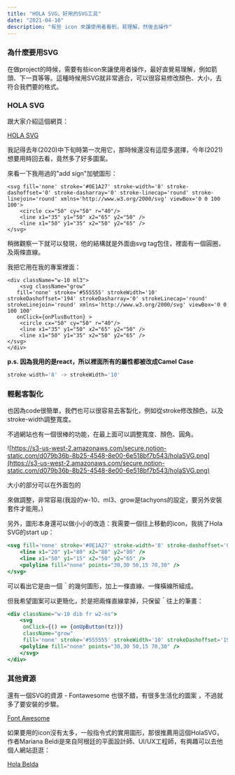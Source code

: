 ```yaml
---
title: "HOLA SVG，好用的SVG工具"
date: "2021-04-10"
description: "有些 icon 來讓使用者看到，易理解，然後去操作"
---
```


### 為什麼要用SVG

在做project的時候，需要有些icon來讓使用者操作，最好直覺易理解，例如箭頭、下一頁等等。這種時候用SVG就非常適合，可以很容易修改顏色、大小，去符合我們要的格式。

### HOLA SVG

跟大家介紹這個網頁：

[HOLA SVG](https://holasvg.com/icons/)

我記得去年(2020)中下旬時第一次用它，那時候還沒有這麼多選擇，今年(2021)想要用時回去看，竟然多了好多圖案。

來看一下我用過的"add sign"加號圖形：

```
<svg fill='none' stroke='#0E1A27' stroke-width='8' stroke-dashoffset='0' stroke-dasharray='0' stroke-linecap='round' stroke-linejoin='round' xmlns='http://www.w3.org/2000/svg' viewBox='0 0 100 100'>
	<circle cx="50" cy="50" r="40"/> 
	<line x1="35" y1="50" x2="65" y2="50" /> 
	<line x1="50" y1="35" x2="50" y2="65" />
</svg>
```

稍微觀察一下就可以發現，他的結構就是外面由svg tag包住，裡面有一個圓圈，及兩條直線。

我把它用在我的專案裡面：

```
<div className="w-10 ml3">
	<svg className="grow"
   fill='none' stroke='#555555' strokeWidth='10' strokeDashoffset='194' strokeDasharray='0' strokeLinecap='round' strokeLinejoin='round' xmlns='http://www.w3.org/2000/svg' viewBox='0 0 100 100'
   onClick={onPlusButton} >
	<circle cx="50" cy="50" r="40"/> 
	<line x1="35" y1="50" x2="65" y2="50" /> 
	<line x1="50" y1="35" x2="50" y2="65" />
</svg>
</div>
```

**p.s. 因為我用的是react，所以裡面所有的屬性都被改成Camel Case**

```jsx
stroke-width='8' -> strokeWidth='10'
```

### 輕鬆客製化

也因為code很簡單，我們也可以很容易去客製化，例如從stroke修改顏色，以及stroke-width調整寬度。

不過網站也有一個很棒的功能，在最上面可以調整寬度、顏色、圓角。

![https://s3-us-west-2.amazonaws.com/secure.notion-static.com/d079b36b-8b25-4548-8e00-6e518bf7b543/holaSVG.png](https://s3-us-west-2.amazonaws.com/secure.notion-static.com/d079b36b-8b25-4548-8e00-6e518bf7b543/holaSVG.png)

大小的部分可以在外面包的<div>來做調整，非常容易(我設的w-10、ml3、grow是tachyons的設定，要另外安裝套件才能用。)

另外，圖形本身還可以做小小的改造：我需要一個往上移動的icon，我挑了Hola SVG的start up：

```jsx
<svg fill='none' stroke='#0E1A27' stroke-width='8' stroke-dashoffset='0' stroke-dasharray='0' stroke-linecap='round' stroke-linejoin='round' xmlns='http://www.w3.org/2000/svg' viewBox='0 0 100 100'>
	<line x1="20" y1="80" x2="80" y2="80" />
	<line x1="50" y1="15" x2="50" y2="65" />
	<polyline fill="none" points="30,30 50,15 70,30" />
</svg>
```

可以看出它是由一個＾的幾何圖形，加上一條直線、一條橫線所組成。

但我希望圖案可以更簡化，於是把兩條直線拿掉，只保留＾往上的筆畫：

```jsx
<div className="w-10 dib fr w2-ns">
	<svg 
	 onClick={() => {onUpButton(tz)}}
	 className="grow"
	 fill='none' stroke='#555555' strokeWidth='10' strokeDashoffset='194' strokeDasharray='0' strokeLinecap='round' strokeLinejoin='round' xmlns='http://www.w3.org/2000/svg' viewBox='0 0 100 100'>
	<polyline fill="none" points="30,30 50,15 70,30" />
	</svg>
</div>
```
### 其他資源

還有一個SVG的資源 - Fontawesome 也很不錯，有很多生活化的圖案 ，不過就多了要安裝的步驟。

[Font Awesome](https://fontawesome.com/icons?d=gallery&p=2&q=up)

如果要用的icon沒有太多，一般指令式的實用圖形，那很推薦用這個HolaSVG，作者Mariana Beldi是來自阿根廷的平面設計師、UI/UX工程師，有興趣可以去他個人網站逛逛：

[Hola Belda](https://www.holabelda.com/)